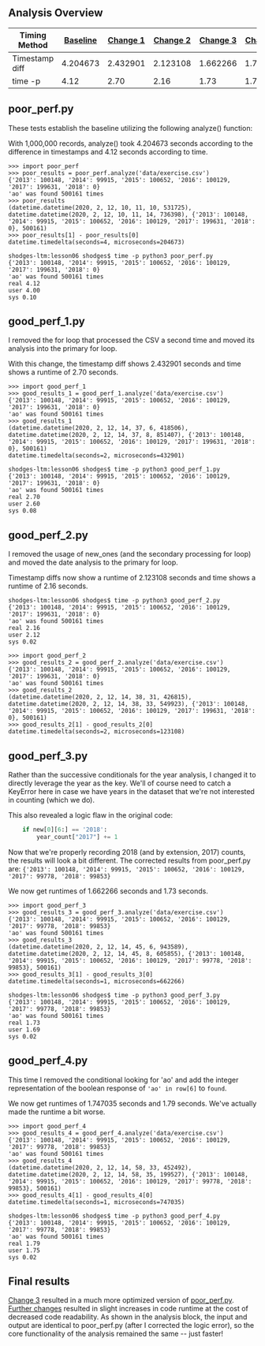 ## Analysis Overview
| Timing Method  | [Baseline](#poor_perfpy) | [Change 1](#good_perf_1py) | [Change 2](#good_perf_2py) | [Change 3](#good_perf_3py) | [Change 4](#good_perf_4py) |
| -------------- | ------------------------ | -------------------------- | -------------------------- | -------------------------- | -------------------------- |
| Timestamp diff | 4.204673                 | 2.432901                   | 2.123108                   | 1.662266                   | 1.747035                   |
| time -p        | 4.12                     | 2.70                       | 2.16                       | 1.73                       | 1.79                       |
## poor_perf.py
These tests establish the baseline utilizing the following analyze() function:

With 1,000,000 records, analyze() took 4.204673 seconds according to the difference in timestamps and 4.12 seconds according to time.
```
>>> import poor_perf
>>> poor_results = poor_perf.analyze('data/exercise.csv')
{'2013': 100148, '2014': 99915, '2015': 100652, '2016': 100129, '2017': 199631, '2018': 0}
'ao' was found 500161 times
>>> poor_results
(datetime.datetime(2020, 2, 12, 10, 11, 10, 531725), datetime.datetime(2020, 2, 12, 10, 11, 14, 736398), {'2013': 100148, '2014': 99915, '2015': 100652, '2016': 100129, '2017': 199631, '2018': 0}, 500161)
>>> poor_results[1] - poor_results[0]
datetime.timedelta(seconds=4, microseconds=204673)
```
```
shodges-ltm:lesson06 shodges$ time -p python3 poor_perf.py
{'2013': 100148, '2014': 99915, '2015': 100652, '2016': 100129, '2017': 199631, '2018': 0}
'ao' was found 500161 times
real 4.12
user 4.00
sys 0.10
```

## good_perf_1.py
I removed the for loop that processed the CSV a second time and moved its analysis into the primary for loop.

With this change, the timestamp diff shows 2.432901 seconds and time shows a runtime of 2.70 seconds.
```
>>> import good_perf_1
>>> good_results_1 = good_perf_1.analyze('data/exercise.csv')
{'2013': 100148, '2014': 99915, '2015': 100652, '2016': 100129, '2017': 199631, '2018': 0}
'ao' was found 500161 times
>>> good_results_1
(datetime.datetime(2020, 2, 12, 14, 37, 6, 418506), datetime.datetime(2020, 2, 12, 14, 37, 8, 851407), {'2013': 100148, '2014': 99915, '2015': 100652, '2016': 100129, '2017': 199631, '2018': 0}, 500161)
datetime.timedelta(seconds=2, microseconds=432901)
```
```
shodges-ltm:lesson06 shodges$ time -p python3 good_perf_1.py
{'2013': 100148, '2014': 99915, '2015': 100652, '2016': 100129, '2017': 199631, '2018': 0}
'ao' was found 500161 times
real 2.70
user 2.60
sys 0.08
```

## good_perf_2.py
I removed the usage of new_ones (and the secondary processing for loop) and moved the date analysis to the primary for loop.

Timestamp diffs now show a runtime of 2.123108 seconds and time shows a runtime of 2.16 seconds.
```
shodges-ltm:lesson06 shodges$ time -p python3 good_perf_2.py
{'2013': 100148, '2014': 99915, '2015': 100652, '2016': 100129, '2017': 199631, '2018': 0}
'ao' was found 500161 times
real 2.16
user 2.12
sys 0.02
```
```
>>> import good_perf_2
>>> good_results_2 = good_perf_2.analyze('data/exercise.csv')
{'2013': 100148, '2014': 99915, '2015': 100652, '2016': 100129, '2017': 199631, '2018': 0}
'ao' was found 500161 times
>>> good_results_2
(datetime.datetime(2020, 2, 12, 14, 38, 31, 426815), datetime.datetime(2020, 2, 12, 14, 38, 33, 549923), {'2013': 100148, '2014': 99915, '2015': 100652, '2016': 100129, '2017': 199631, '2018': 0}, 500161)
>>> good_results_2[1] - good_results_2[0]
datetime.timedelta(seconds=2, microseconds=123108)
```

## good_perf_3.py
Rather than the successive conditionals for the year analysis, I changed it to directly leverage the year as the key.  We'll of course need to catch a KeyError here in case we have years in the dataset that we're not interested in counting (which we do).

This also revealed a logic flaw in the original code:
```python
    if new[0][6:] == '2018':
        year_count["2017"] += 1
```
Now that we're properly recording 2018 (and by extension, 2017) counts, the results will look a bit different.  The corrected results from poor_perf.py are: ```{'2013': 100148, '2014': 99915, '2015': 100652, '2016': 100129, '2017': 99778, '2018': 99853}```

We now get runtimes of 1.662266 seconds and 1.73 seconds.
```
>>> import good_perf_3
>>> good_results_3 = good_perf_3.analyze('data/exercise.csv')
{'2013': 100148, '2014': 99915, '2015': 100652, '2016': 100129, '2017': 99778, '2018': 99853}
'ao' was found 500161 times
>>> good_results_3
(datetime.datetime(2020, 2, 12, 14, 45, 6, 943589), datetime.datetime(2020, 2, 12, 14, 45, 8, 605855), {'2013': 100148, '2014': 99915, '2015': 100652, '2016': 100129, '2017': 99778, '2018': 99853}, 500161)
>>> good_results_3[1] - good_results_3[0]
datetime.timedelta(seconds=1, microseconds=662266)
```
```
shodges-ltm:lesson06 shodges$ time -p python3 good_perf_3.py
{'2013': 100148, '2014': 99915, '2015': 100652, '2016': 100129, '2017': 99778, '2018': 99853}
'ao' was found 500161 times
real 1.73
user 1.69
sys 0.02
```

## good_perf_4.py
This time I removed the conditional looking for 'ao' and add the integer representation of the boolean response of ```'ao' in row[6]``` to ```found```.

We now get runtimes of 1.747035 seconds and 1.79 seconds.  We've actually made the runtime a bit worse.
```
>>> import good_perf_4
>>> good_results_4 = good_perf_4.analyze('data/exercise.csv')
{'2013': 100148, '2014': 99915, '2015': 100652, '2016': 100129, '2017': 99778, '2018': 99853}
'ao' was found 500161 times
>>> good_results_4
(datetime.datetime(2020, 2, 12, 14, 58, 33, 452492), datetime.datetime(2020, 2, 12, 14, 58, 35, 199527), {'2013': 100148, '2014': 99915, '2015': 100652, '2016': 100129, '2017': 99778, '2018': 99853}, 500161)
>>> good_results_4[1] - good_results_4[0]
datetime.timedelta(seconds=1, microseconds=747035)
```
```
shodges-ltm:lesson06 shodges$ time -p python3 good_perf_4.py
{'2013': 100148, '2014': 99915, '2015': 100652, '2016': 100129, '2017': 99778, '2018': 99853}
'ao' was found 500161 times
real 1.79
user 1.75
sys 0.02
```

## Final results
[Change 3](#good_perf_3py) resulted in a much more optimized version of [poor_perf.py](#poor_perfpy).  [Further changes](#good_perf_4py) resulted in slight increases in code runtime at the cost of decreased code readability.  As shown in the analysis block, the input and output are identical to poor_perf.py (after I corrected the logic error), so the core functionality of the analysis remained the same -- just faster!
